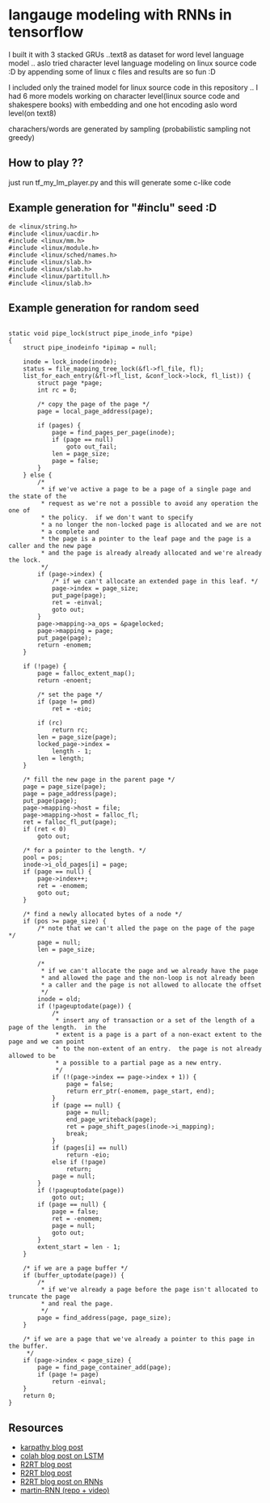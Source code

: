 # langauge modeling with RNNs in tensorflow

I built it with 3 stacked GRUs ..text8 as dataset for word level language model .. aslo tried character level language modeling on linux source code :D by appending some of linux c files and results are so fun :D

I included only the trained model for linux source code in this repository .. I had 6 more models working on character level(linux source code and shakespere books) with embedding and one hot encoding aslo word level(on text8)

charachers/words are generated by sampling (probabilistic sampling not greedy)

## How to play ??
just run tf_my_lm_player.py and this will generate some c-like code

## Example generation for "#inclu" seed :D 

```
de <linux/string.h>
#include <linux/uacdir.h>
#include <linux/mm.h>
#include <linux/module.h>
#include <linux/sched/names.h>
#include <linux/slab.h>
#include <linux/slab.h>
#include <linux/partitull.h>
#include <linux/slab.h>

```

## Example generation for random seed 
```

static void pipe_lock(struct pipe_inode_info *pipe)
{
	struct pipe_inodeinfo *ipimap = null;

	inode = lock_inode(inode);
	status = file_mapping_tree_lock(&fl->fl_file, fl);
	list_for_each_entry(&fl->fl_list, &conf_lock->lock, fl_list)) {
		struct page *page;
		int rc = 0;

		/* copy the page of the page */
		page = local_page_address(page);

		if (pages) {
			page = find_pages_per_page(inode);
			if (page == null)
				goto out_fail;
			len = page_size;
			page = false;
		}
	} else {
		/*
		 * if we've active a page to be a page of a single page and the state of the
		 * request as we're not a possible to avoid any operation the one of
		 * the policy.  if we don't want to specify
		 * a no longer the non-locked page is allocated and we are not
		 * a complete and
		 * the page is a pointer to the leaf page and the page is a caller and the new page
		 * and the page is already already allocated and we're already the lock.
		 */
		if (page->index) {
			/* if we can't allocate an extended page in this leaf. */
			page->index = page_size;
			put_page(page);
			ret = -einval;
			goto out;
		}
		page->mapping->a_ops = &pagelocked;
		page->mapping = page;
		put_page(page);
		return -enomem;
	}

	if (!page) {
		page = falloc_extent_map();
		return -enoent;

		/* set the page */
		if (page != pmd)
			ret = -eio;

		if (rc)
			return rc;
		len = page_size(page);
		locked_page->index =
			length - 1;
		len = length;
	}

	/* fill the new page in the parent page */
	page = page_size(page);
	page = page_address(page);
	put_page(page);
	page->mapping->host = file;
	page->mapping->host = falloc_fl;
	ret = falloc_fl_put(page);
	if (ret < 0)
		goto out;

	/* for a pointer to the length. */
	pool = pos;
	inode->i_old_pages[i] = page;
	if (page == null) {
		page->index++;
		ret = -enomem;
		goto out;
	}

	/* find a newly allocated bytes of a node */
	if (pos >= page_size) {
		/* note that we can't alled the page on the page of the page */
		page = null;
		len = page_size;

		/*
		 * if we can't allocate the page and we already have the page
		 * and allowed the page and the non-loop is not already been
		 * a caller and the page is not allowed to allocate the offset
		 */
		inode = old;
		if (!pageuptodate(page)) {
			/*
			 * insert any of transaction or a set of the length of a page of the length.  in the
			 * extent is a page is a part of a non-exact extent to the page and we can point
			 * to the non-extent of an entry.  the page is not already allowed to be
			 * a possible to a partial page as a new entry.
			 */
			if (!(page->index == page->index + 1)) {
				page = false;
				return err_ptr(-enomem, page_start, end);
			}
			if (page == null) {
				page = null;
				end_page_writeback(page);
				ret = page_shift_pages(inode->i_mapping);
				break;
			}
			if (pages[i] == null)
				return -eio;
			else if (!page)
				return;
			page = null;
		}
		if (!pageuptodate(page))
			goto out;
		if (page == null) {
			page = false;
			ret = -enomem;
			page = null;
			goto out;
		}
		extent_start = len - 1;
	}

	/* if we are a page buffer */
	if (buffer_uptodate(page)) {
		/*
		 * if we've already a page before the page isn't allocated to truncate the page
		 * and real the page.
		 */
		page = find_address(page, page_size);
	}

	/* if we are a page that we've already a pointer to this page in the buffer.
	 */
	if (page->index < page_size) {
		page = find_page_container_add(page);
		if (page != page)
			return -einval;
	}
	return 0;
}

```

## Resources

* [karpathy blog post](http://karpathy.github.io/2015/05/21/rnn-effectiveness/)
* [colah blog post on LSTM](http://colah.github.io/posts/2015-08-Understanding-LSTMs/)
* [R2RT blog post](https://r2rt.com/recurrent-neural-networks-in-tensorflow-i.html)
* [R2RT blog post](https://r2rt.com/recurrent-neural-networks-in-tensorflow-ii.html)
* [R2RT blog post on RNNs](https://r2rt.com/written-memories-understanding-deriving-and-extending-the-lstm.html)
* [martin-RNN (repo + video)](https://github.com/martin-gorner/tensorflow-rnn-shakespeare)



